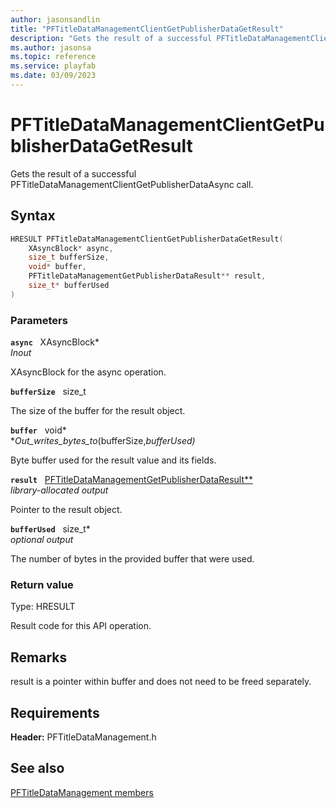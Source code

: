 ```yaml
---
author: jasonsandlin
title: "PFTitleDataManagementClientGetPublisherDataGetResult"
description: "Gets the result of a successful PFTitleDataManagementClientGetPublisherDataAsync call."
ms.author: jasonsa
ms.topic: reference
ms.service: playfab
ms.date: 03/09/2023
---
```


# PFTitleDataManagementClientGetPublisherDataGetResult  

Gets the result of a successful PFTitleDataManagementClientGetPublisherDataAsync call.  

## Syntax  
  
```cpp
HRESULT PFTitleDataManagementClientGetPublisherDataGetResult(  
    XAsyncBlock* async,  
    size_t bufferSize,  
    void* buffer,  
    PFTitleDataManagementGetPublisherDataResult** result,  
    size_t* bufferUsed  
)  
```  
  
### Parameters  
  
**`async`** &nbsp; XAsyncBlock*  
*_Inout_*  
  
XAsyncBlock for the async operation.  
  
**`bufferSize`** &nbsp; size_t  
  
The size of the buffer for the result object.  
  
**`buffer`** &nbsp; void*  
*_Out_writes_bytes_to_(bufferSize,*bufferUsed)*  
  
Byte buffer used for the result value and its fields.  
  
**`result`** &nbsp; [PFTitleDataManagementGetPublisherDataResult**](../../pftitledatamanagementtypes/structs/pftitledatamanagementgetpublisherdataresult.md)  
*library-allocated output*  
  
Pointer to the result object.  
  
**`bufferUsed`** &nbsp; size_t*  
*optional output*  
  
The number of bytes in the provided buffer that were used.  
  
  
### Return value
Type: HRESULT
  
Result code for this API operation.
  
## Remarks  
  
result is a pointer within buffer and does not need to be freed separately.
  
## Requirements  
  
**Header:** PFTitleDataManagement.h
  
## See also  
[PFTitleDataManagement members](../pftitledatamanagement_members.md)  

  
  
